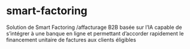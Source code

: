 # smart-factoring
Solution de Smart Factoring /affacturage B2B basée sur l’IA capable de s’intégrer à une banque en ligne et permettant d’accorder rapidement le financement unitaire de factures aux clients éligibles
